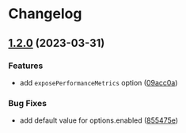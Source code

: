 # Changelog

## [1.2.0](https://github.com/iamelevich/opossum-prometheus/compare/v1.1.0...v1.2.0) (2023-03-31)

### Features

- add `exposePerformanceMetrics` option ([09acc0a](https://github.com/iamelevich/opossum-prometheus/commit/09acc0a5835ed2282f5395c9d84a30bc6f393e4e))

### Bug Fixes

- add default value for options.enabled ([855475e](https://github.com/iamelevich/opossum-prometheus/commit/855475e396c87bbe385f254a00490df607c1db69))
